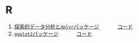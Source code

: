 # R

1. <a href = "https://github.com/alice0619/datascience/blob/master/R/eda_with_dplyr.pdf">探索的データ分析と`dplyr`パッケージ</a> 　　　
<a href = "https://github.com/alice0619/datascience/blob/master/R/eda_with_dplyr.Rmd">コード</a>
2. <a href = "https://github.com/alice0619/datascience/blob/master/R/ggplot2.pdf">`ggplot2`パッケージ</a> 　　　
<a href = "https://github.com/alice0619/datascience/blob/master/R/ggplot2.Rmd">コード</a>
